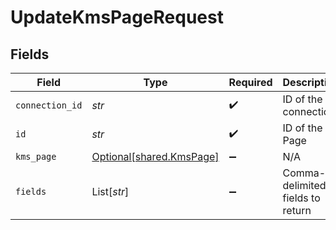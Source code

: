# UpdateKmsPageRequest


## Fields

| Field                                                      | Type                                                       | Required                                                   | Description                                                |
| ---------------------------------------------------------- | ---------------------------------------------------------- | ---------------------------------------------------------- | ---------------------------------------------------------- |
| `connection_id`                                            | *str*                                                      | :heavy_check_mark:                                         | ID of the connection                                       |
| `id`                                                       | *str*                                                      | :heavy_check_mark:                                         | ID of the Page                                             |
| `kms_page`                                                 | [Optional[shared.KmsPage]](../../models/shared/kmspage.md) | :heavy_minus_sign:                                         | N/A                                                        |
| `fields`                                                   | List[*str*]                                                | :heavy_minus_sign:                                         | Comma-delimited fields to return                           |